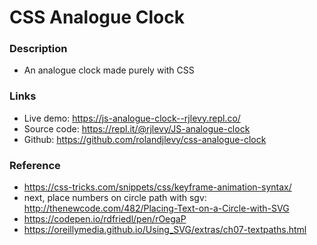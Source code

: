 # CSS Analogue Clock

### Description
- An analogue clock made purely with CSS


### Links
- Live demo: https://js-analogue-clock--rjlevy.repl.co/
- Source code: https://repl.it/@rjlevy/JS-analogue-clock
- Github: https://github.com/rolandjlevy/css-analogue-clock

### Reference
- https://css-tricks.com/snippets/css/keyframe-animation-syntax/
- next, place numbers on circle path with sgv: http://thenewcode.com/482/Placing-Text-on-a-Circle-with-SVG
- https://codepen.io/rdfriedl/pen/rOegaP
- https://oreillymedia.github.io/Using_SVG/extras/ch07-textpaths.html